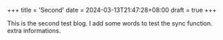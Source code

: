 +++
title = 'Second'
date = 2024-03-13T21:47:28+08:00
draft = true
+++

This is the second test blog.
I add some words to test the sync function.
extra informations.